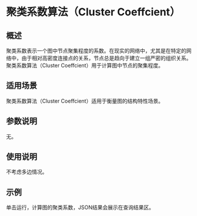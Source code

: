 # 聚类系数算法（Cluster Coeffcient）<a name="ges_01_0042"></a>

## 概述<a name="section204471932366"></a>

聚类系数表示一个图中节点聚集程度的系数。在现实的网络中，尤其是在特定的网络中，由于相对高密度连接点的关系，节点总是趋向于建立一组严密的组织关系。聚类系数算法（Cluster Coeffcient）用于计算图中节点的聚集程度。

## 适用场景<a name="section1076346793748"></a>

聚类系数算法（Cluster Coeffcient）适用于衡量图的结构特性场景。

## 参数说明<a name="section18154105319710"></a>

无。

## 使用说明<a name="section042684519714"></a>

不考虑多边情况。

## 示例<a name="section9539286457"></a>

单击运行，计算图的聚类系数，JSON结果会展示在查询结果区。

